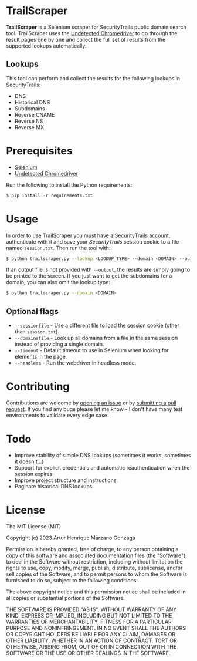 # TrailScraper

**TrailScraper** is a Selenium scraper for SecurityTrails public domain search tool. TrailScraper uses the [Undetected Chromedriver](https://github.com/ultrafunkamsterdam/undetected-chromedriver) to go through the result pages one by one and collect the full set of results from the supported lookups automatically.

## Lookups

This tool can perform and collect the results for the following lookups in SecurityTrails:

* DNS
* Historical DNS
* Subdomains
* Reverse CNAME
* Reverse NS
* Reverse MX

# Prerequisites

- [Selenium](https://github.com/SeleniumHQ/Selenium)
- [Undetected Chromedriver](https://github.com/ultrafunkamsterdam/undetected-chromedriver)

Run the following to install the Python requirements:
```python
$ pip install -r requirements.txt
```

# Usage

In order to use TrailScraper you must have a SecurityTrails account, authenticate with it and save your *SecurityTrails* session cookie to a file named `session.txt`. Then run the tool with:

```bash
$ python trailscraper.py --lookup <LOOKUP_TYPE> --domain <DOMAIN> --output results.txt
```

If an output file is not provided with `--output`, the results are simply going to be printed to the screen. If you just want to get the subdomains for a domain, you can also omit the lookup type:

```bash
$ python trailscraper.py --domain <DOMAIN>
```

## Optional flags
- `--sessionfile` - Use a different file to load the session cookie (other than `session.txt`).
- `--domainsfile` - Look up all domains from a file in the same session instead of providing a single domain.
- `--timeout` - Default timeout to use in Selenium when looking for elements in the page.
- `--headless` - Run the webdriver in headless mode.

# Contributing

Contributions are welcome by [opening an issue](https://github.com/Macmod/TrailScraper/issues/new) or by [submitting a pull request](https://github.com/Macmod/TrailScraper/pulls). If you find any bugs please let me know - I don't have many test environments to validate every edge case.

# Todo

* Improve stability of simple DNS lookups (sometimes it works, sometimes it doesn't...)
* Support for explicit credentials and automatic reauthentication when the session expires
* Improve project structure and instructions.
* Paginate historical DNS lookups

# License
The MIT License (MIT)

Copyright (c) 2023 Artur Henrique Marzano Gonzaga

Permission is hereby granted, free of charge, to any person
obtaining a copy of this software and associated documentation
files (the "Software"), to deal in the Software without
restriction, including without limitation the rights to use,
copy, modify, merge, publish, distribute, sublicense, and/or sell
copies of the Software, and to permit persons to whom the
Software is furnished to do so, subject to the following
conditions:

The above copyright notice and this permission notice shall be
included in all copies or substantial portions of the Software.

THE SOFTWARE IS PROVIDED "AS IS", WITHOUT WARRANTY OF ANY KIND,
EXPRESS OR IMPLIED, INCLUDING BUT NOT LIMITED TO THE WARRANTIES
OF MERCHANTABILITY, FITNESS FOR A PARTICULAR PURPOSE AND
NONINFRINGEMENT. IN NO EVENT SHALL THE AUTHORS OR COPYRIGHT
HOLDERS BE LIABLE FOR ANY CLAIM, DAMAGES OR OTHER LIABILITY,
WHETHER IN AN ACTION OF CONTRACT, TORT OR OTHERWISE, ARISING
FROM, OUT OF OR IN CONNECTION WITH THE SOFTWARE OR THE USE OR
OTHER DEALINGS IN THE SOFTWARE.
